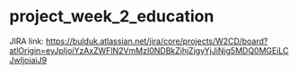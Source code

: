 # project_week_2_education

JIRA link:
https://bulduk.atlassian.net/jira/core/projects/W2CD/board?atlOrigin=eyJpIjoiYzAxZWFlN2VmMzI0NDBkZjhjZjgyYjJiNjg5MDQ0MGEiLCJwIjoiaiJ9